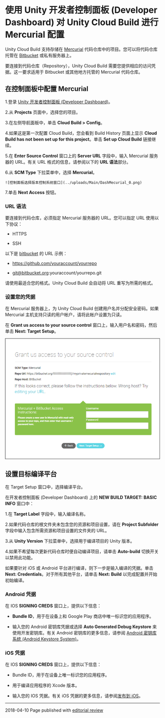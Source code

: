 # 使用 Unity 开发者控制面板 (Developer Dashboard) 对 Unity Cloud Build 进行 Mercurial 配置

Unity Cloud Build 支持存储在 [Mercurial](https://www.mercurial-scm.org/) 代码仓库中的项目。您可以将代码仓库托管在 [Bitbucket](https://bitbucket.org/) 或私有服务器上。

要连接到代码仓库（Repository），Unity Cloud Build 需要您提供相应的访问凭据。这一要求适用于 Bitbucket 或其他地方托管的 Mercurial 代码仓库。

## 在控制面板中配置 Mercurial

1.登录 [Unity 开发者控制面板 (Developer Dashboard)](https://developer.cloud.unity3d.com)。

2.从 __Projects__ 页面中，选择您的项目。

3.在左侧导航面板中，单击 __Cloud Build > Config__。

4.如果这是第一次配置 Cloud Build，您会看到 Build History 页面上显示 __Cloud Build has not been set up for this project__。单击 __Set up Cloud Build__ 链接继续。

5.在 __Enter Source Control__ 窗口上的 __Server URL__ 字段中，输入 Mercurial 服务器的 URL。有关 URL 格式的信息，请参阅以下的 **URL 语法**部分。

6.从 __SCM Type__ 下拉菜单中，选择 __Mercurial__。

    ![控制面板选择版本控制系统窗口](../uploads/Main/DashMecurial_0.png)

7.单击 __Next Access__ 按钮。

### URL 语法

要连接到代码仓库，必须指定 Mercurial 服务器的 URL。您可以指定 URL 使用以下协议：

   * HTTPS

   * SSH

   以下是 [bitbucket](https://bitbucket.org/) 的 URL 示例：

   * https://github.com/youraccount/yourrepo

   * git@bitbucket.org:youraccount/yourrepo.git

   请使用最适合您的格式。Unity Cloud Build 会自动将 URL 重写为所需的格式。

### 设置您的凭据

在 Mercurial 服务器上，为 Unity Cloud Build 创建用户名并分配安全密码。如果 Mercurial 主机支持只读的用户帐户，请将此帐户设置为只读。

在 __Grant us access to your source control__ 窗口上，输入用户名和密码，然后单击 __Next: Target Setup__。

![控制面板授权窗口](../uploads/Main/DashMecurial_1.png)

## 设置目标编译平台

在 Target Setup 窗口中，选择编译平台。

在开发者控制面板 (Developer Dashboard) 上的 __NEW BUILD TARGET: BASIC INFO__ 窗口中：

1.在 __Target Label__ 字段中，输入编译名称。

2.如果代码仓库的根文件夹未包含您的资源和项目设置，请在 __Project Subfolder__ 字段中输入包含所需资源和项目设置的文件夹的 URL。

3.从 __Unity Version__ 下拉菜单中，选择用于编译项目的 Unity 版本。

4.如果不希望每次更新代码仓库时便自动编译项目，请单击 __Auto-build__ 切换开关以禁用此功能。

如果要针对 iOS 或 Android 平台进行编译，则下一步是输入编译的凭据。单击 __Next: Credentials__。对于所有其他平台，请单击 __Next: Build__ 以完成配置并开始初始编译。

### Android 凭据

在 IOS __SIGNING CREDS__ 窗口上，提供以下信息：

* __Bundle ID__，用于在设备上和 Google Play 商店中唯一标识您的应用程序。

* 输入您的 Android 密钥库凭据或选择 __Auto Generated Debug Keystore__ 来使用开发密钥库。有关 Android 密钥库的更多信息，请参阅 [Android 密钥库系统 (Android Keystore System)](https://developer.android.com/training/articles/keystore.html)。

### iOS 凭据

在 IOS __SIGNING CREDS__ 窗口上，提供以下信息：

* Bundle ID，用于在设备上唯一标识您的应用程序。

* 用于编译应用程序的 Xcode 版本。

* 输入您的 IOS 凭据。有关 iOS 凭据的更多信息，请参阅[发布到 iOS](UnityCloudBuildiOS.html)。

---
<span class="page-edit">2018-04-10  Page published with [editorial review](DocumentationEditorialReview.html)
</span>

